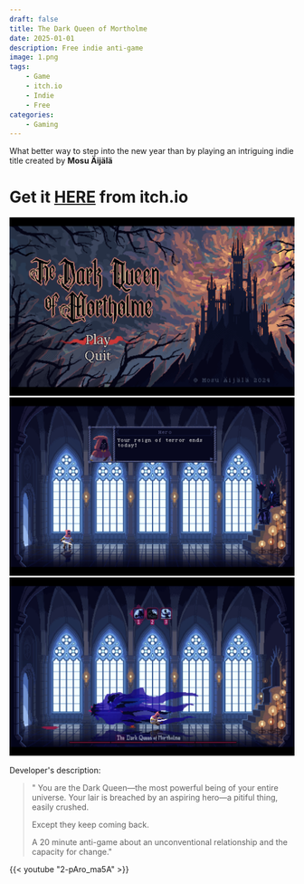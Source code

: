 ```yaml
---
draft: false
title: The Dark Queen of Mortholme
date: 2025-01-01
description: Free indie anti-game
image: 1.png
tags:
    - Game
    - itch.io
    - Indie
    - Free
categories:
    - Gaming
---
```


What better way to step into the new year than by playing an intriguing indie title created by <b>Mosu Äijälä</b>

# Get it [HERE](https://qwertyprophecy.itch.io/mortholme) from itch.io

![](2.png)![](3.png)![](4.png)

Developer's description:

> " You are the Dark Queen—the most powerful being of your entire universe. Your lair is breached by an aspiring hero—a pitiful thing, easily crushed.
>
> Except they keep coming back.
>
> A 20 minute anti-game about an unconventional relationship and the capacity for change."

{{< youtube "2-pAro_ma5A" >}}



